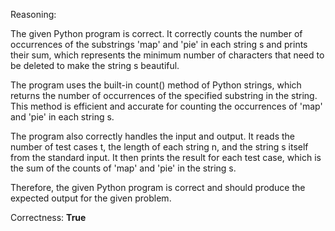 Reasoning:

The given Python program is correct. It correctly counts the number of occurrences of the substrings 'map' and 'pie' in each string s and prints their sum, which represents the minimum number of characters that need to be deleted to make the string s beautiful.

The program uses the built-in count() method of Python strings, which returns the number of occurrences of the specified substring in the string. This method is efficient and accurate for counting the occurrences of 'map' and 'pie' in each string s.

The program also correctly handles the input and output. It reads the number of test cases t, the length of each string n, and the string s itself from the standard input. It then prints the result for each test case, which is the sum of the counts of 'map' and 'pie' in the string s.

Therefore, the given Python program is correct and should produce the expected output for the given problem.

Correctness: **True**